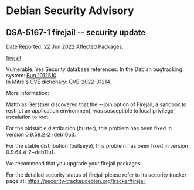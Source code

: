 
Debian Security Advisory
========================


DSA-5167-1 firejail -- security update
--------------------------------------



Date Reported:
22 Jun 2022
Affected Packages:

[firejail](https://packages.debian.org/src:firejail)

Vulnerable:
Yes
Security database references:
In the Debian bugtracking system: [Bug 1012510](https://bugs.debian.org/cgi-bin/bugreport.cgi?bug=1012510).  
In Mitre's CVE dictionary: [CVE-2022-31214](https://security-tracker.debian.org/tracker/CVE-2022-31214).  

More information:

Matthias Gerstner discovered that the --join option of Firejail,
a sandbox to restrict an application environment, was susceptible
to local privilege escalation to root.


For the oldstable distribution (buster), this problem has been fixed
in version 0.9.58.2-2+deb10u3.


For the stable distribution (bullseye), this problem has been fixed in
version 0.9.64.4-2+deb11u1.


We recommend that you upgrade your firejail packages.


For the detailed security status of firejail please refer to
its security tracker page at:
<https://security-tracker.debian.org/tracker/firejail>





